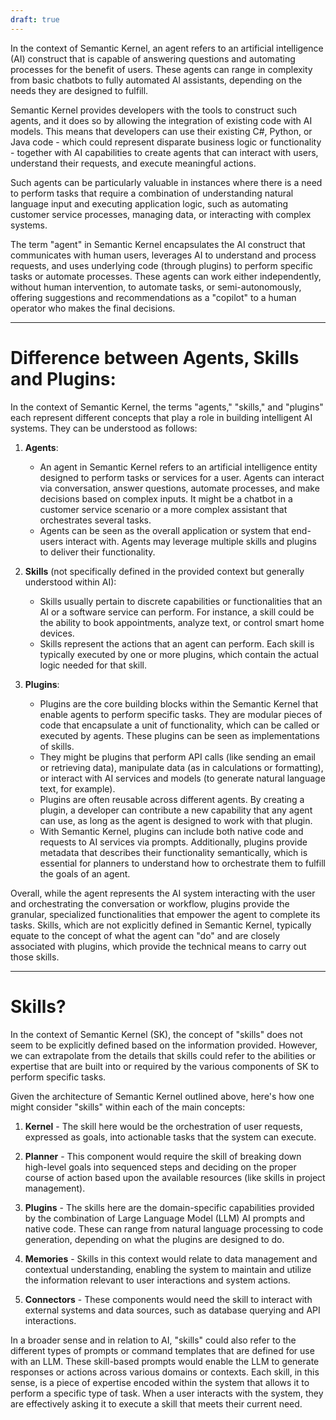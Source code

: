 ```yaml
---
draft: true
---
```


In the context of Semantic Kernel, an agent refers to an artificial intelligence (AI) construct that is capable of answering questions and automating processes for the benefit of users. These agents can range in complexity from basic chatbots to fully automated AI assistants, depending on the needs they are designed to fulfill.

Semantic Kernel provides developers with the tools to construct such agents, and it does so by allowing the integration of existing code with AI models. This means that developers can use their existing C#, Python, or Java code - which could represent disparate business logic or functionality - together with AI capabilities to create agents that can interact with users, understand their requests, and execute meaningful actions.

Such agents can be particularly valuable in instances where there is a need to perform tasks that require a combination of understanding natural language input and executing application logic, such as automating customer service processes, managing data, or interacting with complex systems.

The term "agent" in Semantic Kernel encapsulates the AI construct that communicates with human users, leverages AI to understand and process requests, and uses underlying code (through plugins) to perform specific tasks or automate processes. These agents can work either independently, without human intervention, to automate tasks, or semi-autonomously, offering suggestions and recommendations as a "copilot" to a human operator who makes the final decisions.

---
# Difference between Agents, Skills and Plugins: 

In the context of Semantic Kernel, the terms "agents," "skills," and "plugins" each represent different concepts that play a role in building intelligent AI systems. They can be understood as follows:

1. **Agents**:
   - An agent in Semantic Kernel refers to an artificial intelligence entity designed to perform tasks or services for a user. Agents can interact via conversation, answer questions, automate processes, and make decisions based on complex inputs. It might be a chatbot in a customer service scenario or a more complex assistant that orchestrates several tasks.
   - Agents can be seen as the overall application or system that end-users interact with. Agents may leverage multiple skills and plugins to deliver their functionality.

2. **Skills** (not specifically defined in the provided context but generally understood within AI):
   - Skills usually pertain to discrete capabilities or functionalities that an AI or a software service can perform. For instance, a skill could be the ability to book appointments, analyze text, or control smart home devices. 
   - Skills represent the actions that an agent can perform. Each skill is typically executed by one or more plugins, which contain the actual logic needed for that skill.

3. **Plugins**:
   - Plugins are the core building blocks within the Semantic Kernel that enable agents to perform specific tasks. They are modular pieces of code that encapsulate a unit of functionality, which can be called or executed by agents. These plugins can be seen as implementations of skills.
   - They might be plugins that perform API calls (like sending an email or retrieving data), manipulate data (as in calculations or formatting), or interact with AI services and models (to generate natural language text, for example).
   - Plugins are often reusable across different agents. By creating a plugin, a developer can contribute a new capability that any agent can use, as long as the agent is designed to work with that plugin.
   - With Semantic Kernel, plugins can include both native code and requests to AI services via prompts. Additionally, plugins provide metadata that describes their functionality semantically, which is essential for planners to understand how to orchestrate them to fulfill the goals of an agent.

Overall, while the agent represents the AI system interacting with the user and orchestrating the conversation or workflow, plugins provide the granular, specialized functionalities that empower the agent to complete its tasks. Skills, which are not explicitly defined in Semantic Kernel, typically equate to the concept of what the agent can "do" and are closely associated with plugins, which provide the technical means to carry out those skills.

---

# Skills?

In the context of Semantic Kernel (SK), the concept of "skills" does not seem to be explicitly defined based on the information provided. However, we can extrapolate from the details that skills could refer to the abilities or expertise that are built into or required by the various components of SK to perform specific tasks.

Given the architecture of Semantic Kernel outlined above, here's how one might consider "skills" within each of the main concepts:

1. **Kernel** - The skill here would be the orchestration of user requests, expressed as goals, into actionable tasks that the system can execute.

2. **Planner** - This component would require the skill of breaking down high-level goals into sequenced steps and deciding on the proper course of action based upon the available resources (like skills in project management).

3. **Plugins** - The skills here are the domain-specific capabilities provided by the combination of Large Language Model (LLM) AI prompts and native code. These can range from natural language processing to code generation, depending on what the plugins are designed to do.

4. **Memories** - Skills in this context would relate to data management and contextual understanding, enabling the system to maintain and utilize the information relevant to user interactions and system actions.

5. **Connectors** - These components would need the skill to interact with external systems and data sources, such as database querying and API interactions.

In a broader sense and in relation to AI, "skills" could also refer to the different types of prompts or command templates that are defined for use with an LLM. These skill-based prompts would enable the LLM to generate responses or actions across various domains or contexts. Each skill, in this sense, is a piece of expertise encoded within the system that allows it to perform a specific type of task. When a user interacts with the system, they are effectively asking it to execute a skill that meets their current need.